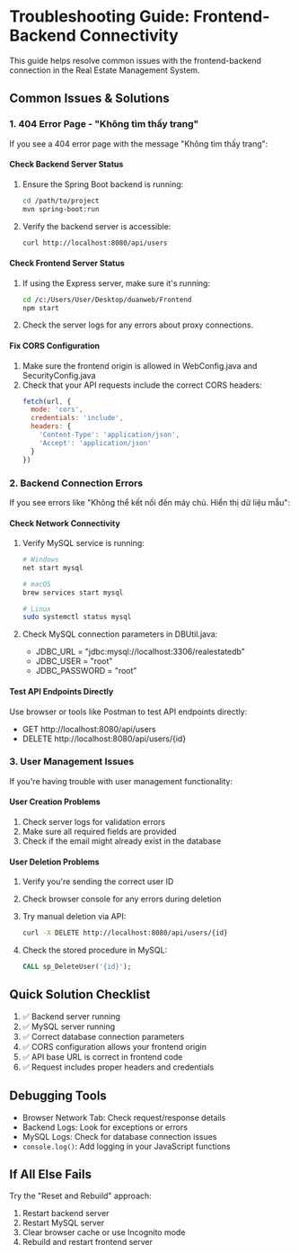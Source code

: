# Troubleshooting Guide: Frontend-Backend Connectivity

This guide helps resolve common issues with the frontend-backend connection in the Real Estate Management System.

## Common Issues & Solutions

### 1. 404 Error Page - "Không tìm thấy trang"

If you see a 404 error page with the message "Không tìm thấy trang":

#### Check Backend Server Status

1. Ensure the Spring Boot backend is running:
   ```bash
   cd /path/to/project
   mvn spring-boot:run
   ```

2. Verify the backend server is accessible:
   ```bash
   curl http://localhost:8080/api/users
   ```

#### Check Frontend Server Status

1. If using the Express server, make sure it's running:
   ```bash
   cd /c:/Users/User/Desktop/duanweb/Frontend
   npm start
   ```

2. Check the server logs for any errors about proxy connections.

#### Fix CORS Configuration

1. Make sure the frontend origin is allowed in WebConfig.java and SecurityConfig.java
2. Check that your API requests include the correct CORS headers:
   ```javascript
   fetch(url, {
     mode: 'cors',
     credentials: 'include',
     headers: {
       'Content-Type': 'application/json',
       'Accept': 'application/json'
     }
   })
   ```

### 2. Backend Connection Errors

If you see errors like "Không thể kết nối đến máy chủ. Hiển thị dữ liệu mẫu":

#### Check Network Connectivity

1. Verify MySQL service is running:
   ```bash
   # Windows
   net start mysql
   
   # macOS
   brew services start mysql
   
   # Linux
   sudo systemctl status mysql
   ```

2. Check MySQL connection parameters in DBUtil.java:
   - JDBC_URL = "jdbc:mysql://localhost:3306/realestatedb"
   - JDBC_USER = "root"
   - JDBC_PASSWORD = "root"

#### Test API Endpoints Directly

Use browser or tools like Postman to test API endpoints directly:

- GET http://localhost:8080/api/users
- DELETE http://localhost:8080/api/users/{id}

### 3. User Management Issues

If you're having trouble with user management functionality:

#### User Creation Problems

1. Check server logs for validation errors
2. Make sure all required fields are provided
3. Check if the email might already exist in the database

#### User Deletion Problems

1. Verify you're sending the correct user ID
2. Check browser console for any errors during deletion
3. Try manual deletion via API:
   ```bash
   curl -X DELETE http://localhost:8080/api/users/{id}
   ```

4. Check the stored procedure in MySQL:
   ```sql
   CALL sp_DeleteUser('{id}');
   ```

## Quick Solution Checklist

1. ✅ Backend server running
2. ✅ MySQL server running
3. ✅ Correct database connection parameters
4. ✅ CORS configuration allows your frontend origin
5. ✅ API base URL is correct in frontend code
6. ✅ Request includes proper headers and credentials

## Debugging Tools

- Browser Network Tab: Check request/response details
- Backend Logs: Look for exceptions or errors
- MySQL Logs: Check for database connection issues
- `console.log()`: Add logging in your JavaScript functions

## If All Else Fails

Try the "Reset and Rebuild" approach:

1. Restart backend server
2. Restart MySQL server
3. Clear browser cache or use Incognito mode
4. Rebuild and restart frontend server 